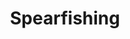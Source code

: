 ---
title: Spearfishing
crosslinks:
- woodworking
- norwayonreddit
- SiVaBeneMoltoBene
- freediving
---